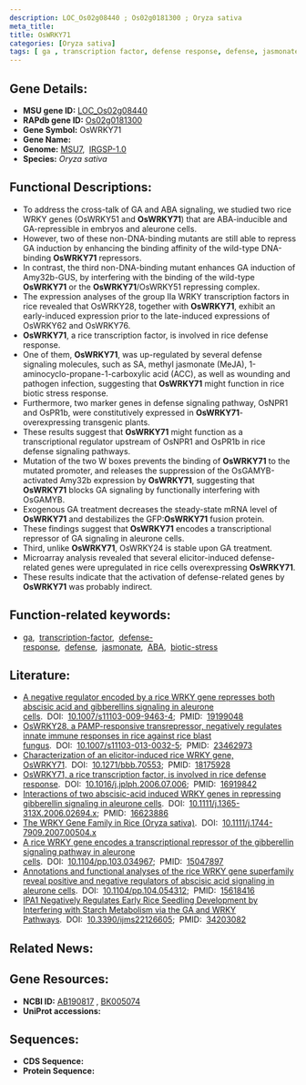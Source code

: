 ```yaml
---
description: LOC_Os02g08440 ; Os02g0181300 ; Oryza sativa
meta_title:
title: OsWRKY71
categories: [Oryza sativa]
tags: [ ga , transcription factor, defense response, defense, jasmonate,  ABA , biotic stress]
---
```


## Gene Details:
- **MSU gene ID:** [LOC_Os02g08440](http://rice.uga.edu/cgi-bin/ORF_infopage.cgi?orf=LOC_Os02g08440)  
- **RAPdb gene ID:** [Os02g0181300](https://rapdb.dna.affrc.go.jp/locus/?name=Os02g0181300)  
- **Gene Symbol:** OsWRKY71
- **Gene Name:**
- **Genome:**  [MSU7](http://rice.uga.edu/),&nbsp;&nbsp;[IRGSP-1.0](https://rapdb.dna.affrc.go.jp/download/irgsp1.html)
- **Species:** *Oryza sativa*

## Functional Descriptions:
   - To address the cross-talk of GA and ABA signaling, we studied two rice WRKY genes (OsWRKY51 and **OsWRKY71**) that are ABA-inducible and GA-repressible in embryos and aleurone cells.
   - However, two of these non-DNA-binding mutants are still able to repress GA induction by enhancing the binding affinity of the wild-type DNA-binding **OsWRKY71** repressors.
   - In contrast, the third non-DNA-binding mutant enhances GA induction of Amy32b-GUS, by interfering with the binding of the wild-type **OsWRKY71** or the **OsWRKY71**/OsWRKY51 repressing complex.
   - The expression analyses of the group IIa WRKY transcription factors in rice revealed that OsWRKY28, together with **OsWRKY71**, exhibit an early-induced expression prior to the late-induced expressions of OsWRKY62 and OsWRKY76.
   - **OsWRKY71**, a rice transcription factor, is involved in rice defense response.
   - One of them, **OsWRKY71**, was up-regulated by several defense signaling molecules, such as SA, methyl jasmonate (MeJA), 1-aminocyclo-propane-1-carboxylic acid (ACC), as well as wounding and pathogen infection, suggesting that **OsWRKY71** might function in rice biotic stress response.
   - Furthermore, two marker genes in defense signaling pathway, OsNPR1 and OsPR1b, were constitutively expressed in **OsWRKY71**-overexpressing transgenic plants.
   - These results suggest that **OsWRKY71** might function as a transcriptional regulator upstream of OsNPR1 and OsPR1b in rice defense signaling pathways.
   - Mutation of the two W boxes prevents the binding of **OsWRKY71** to the mutated promoter, and releases the suppression of the OsGAMYB-activated Amy32b expression by **OsWRKY71**, suggesting that **OsWRKY71** blocks GA signaling by functionally interfering with OsGAMYB.
   - Exogenous GA treatment decreases the steady-state mRNA level of **OsWRKY71** and destabilizes the GFP:**OsWRKY71** fusion protein.
   - These findings suggest that **OsWRKY71** encodes a transcriptional repressor of GA signaling in aleurone cells.
   - Third, unlike **OsWRKY71**, OsWRKY24 is stable upon GA treatment.
   - Microarray analysis revealed that several elicitor-induced defense-related genes were upregulated in rice cells overexpressing **OsWRKY71**.
   - These results indicate that the activation of defense-related genes by **OsWRKY71** was probably indirect.

## Function-related keywords:
   - [ga](/tags/ga/),&nbsp;&nbsp;[transcription-factor](/tags/transcription-factor/),&nbsp;&nbsp;[defense-response](/tags/defense-response/),&nbsp;&nbsp;[defense](/tags/defense/),&nbsp;&nbsp;[jasmonate](/tags/jasmonate/),&nbsp;&nbsp;[ABA](/tags/ABA/),&nbsp;&nbsp;[biotic-stress](/tags/biotic-stress/)

## Literature:
   - [A negative regulator encoded by a rice WRKY gene represses both abscisic acid and gibberellins signaling in aleurone cells](https://www.doi.org/10.1007/s11103-009-9463-4).&nbsp;&nbsp;DOI:&nbsp;&nbsp;[10.1007/s11103-009-9463-4](https://www.doi.org/10.1007/s11103-009-9463-4);&nbsp;&nbsp;PMID:&nbsp;&nbsp;[19199048](https://pubmed.ncbi.nlm.nih.gov/19199048/)
   - [OsWRKY28, a PAMP-responsive transrepressor, negatively regulates innate immune responses in rice against rice blast fungus](https://www.doi.org/10.1007/s11103-013-0032-5).&nbsp;&nbsp;DOI:&nbsp;&nbsp;[10.1007/s11103-013-0032-5](https://www.doi.org/10.1007/s11103-013-0032-5);&nbsp;&nbsp;PMID:&nbsp;&nbsp;[23462973](https://pubmed.ncbi.nlm.nih.gov/23462973/)
   - [Characterization of an elicitor-induced rice WRKY gene, OsWRKY71](https://www.doi.org/10.1271/bbb.70553).&nbsp;&nbsp;DOI:&nbsp;&nbsp;[10.1271/bbb.70553](https://www.doi.org/10.1271/bbb.70553);&nbsp;&nbsp;PMID:&nbsp;&nbsp;[18175928](https://pubmed.ncbi.nlm.nih.gov/18175928/)
   - [OsWRKY71, a rice transcription factor, is involved in rice defense response](https://www.doi.org/10.1016/j.jplph.2006.07.006).&nbsp;&nbsp;DOI:&nbsp;&nbsp;[10.1016/j.jplph.2006.07.006](https://www.doi.org/10.1016/j.jplph.2006.07.006);&nbsp;&nbsp;PMID:&nbsp;&nbsp;[16919842](https://pubmed.ncbi.nlm.nih.gov/16919842/)
   - [Interactions of two abscisic-acid induced WRKY genes in repressing gibberellin signaling in aleurone cells](https://www.doi.org/10.1111/j.1365-313X.2006.02694.x).&nbsp;&nbsp;DOI:&nbsp;&nbsp;[10.1111/j.1365-313X.2006.02694.x](https://www.doi.org/10.1111/j.1365-313X.2006.02694.x);&nbsp;&nbsp;PMID:&nbsp;&nbsp;[16623886](https://pubmed.ncbi.nlm.nih.gov/16623886/)
   - [The WRKY Gene Family in Rice (Oryza sativa)](https://www.doi.org/10.1111/j.1744-7909.2007.00504.x).&nbsp;&nbsp;DOI:&nbsp;&nbsp;[10.1111/j.1744-7909.2007.00504.x](https://www.doi.org/10.1111/j.1744-7909.2007.00504.x)
   - [A rice WRKY gene encodes a transcriptional repressor of the gibberellin signaling pathway in aleurone cells](https://www.doi.org/10.1104/pp.103.034967).&nbsp;&nbsp;DOI:&nbsp;&nbsp;[10.1104/pp.103.034967](https://www.doi.org/10.1104/pp.103.034967);&nbsp;&nbsp;PMID:&nbsp;&nbsp;[15047897](https://pubmed.ncbi.nlm.nih.gov/15047897/)
   - [Annotations and functional analyses of the rice WRKY gene superfamily reveal positive and negative regulators of abscisic acid signaling in aleurone cells](https://www.doi.org/10.1104/pp.104.054312).&nbsp;&nbsp;DOI:&nbsp;&nbsp;[10.1104/pp.104.054312](https://www.doi.org/10.1104/pp.104.054312);&nbsp;&nbsp;PMID:&nbsp;&nbsp;[15618416](https://pubmed.ncbi.nlm.nih.gov/15618416/)
   - [IPA1 Negatively Regulates Early Rice Seedling Development by Interfering with Starch Metabolism via the GA and WRKY Pathways](https://www.doi.org/10.3390/ijms22126605).&nbsp;&nbsp;DOI:&nbsp;&nbsp;[10.3390/ijms22126605](https://www.doi.org/10.3390/ijms22126605);&nbsp;&nbsp;PMID:&nbsp;&nbsp;[34203082](https://pubmed.ncbi.nlm.nih.gov/34203082/)

## Related News:

## Gene Resources:
- **NCBI ID:**  [AB190817](http://www.ncbi.nlm.nih.gov/nuccore/AB190817)&nbsp;,&nbsp;[BK005074](http://www.ncbi.nlm.nih.gov/nuccore/BK005074)
- **UniProt accessions:** [](https://www.uniprot.org/uniprotkb//entry)

## Sequences:
- **CDS Sequence:**
- **Protein Sequence:**
